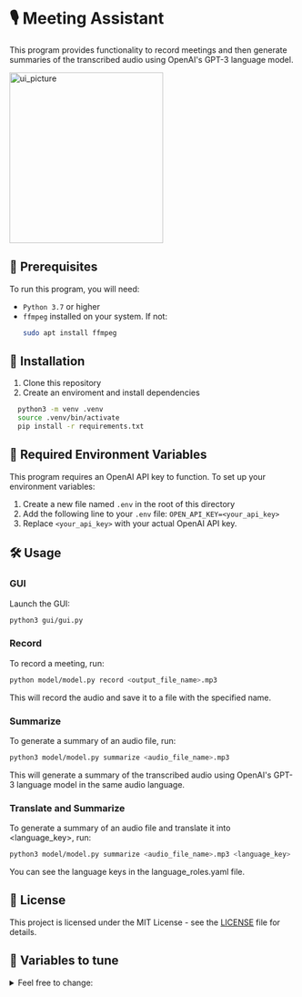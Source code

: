 # 🎙️ Meeting Assistant

This program provides functionality to record meetings and then generate summaries of the transcribed audio using OpenAI's GPT-3 language model.

<img src="https://github.com/mvanzulli/Meeting_Assistant/assets/50339940/a42a1587-8084-4a57-a10a-470365c60a87" alt="ui_picture" width="270" height="300">

## 🚀 Prerequisites

To run this program, you will need:

- `Python 3.7` or higher
- `ffmpeg` installed on your system. If not:
  ```bash
  sudo apt install ffmpeg
  ```

## 🔧 Installation


  1. Clone this repository
  2. Create an enviroment and install dependencies
  ```bash
    python3 -m venv .venv
    source .venv/bin/activate
    pip install -r requirements.txt
  ```

## 🔑 Required Environment Variables

This program requires an OpenAI API key to function. To set up your environment variables:

1. Create a new file named `.env` in the root of this directory
2. Add the following line to your `.env` file: `OPEN_API_KEY=<your_api_key>`
3. Replace `<your_api_key>` with your actual OpenAI API key.

## 🛠️ Usage

### GUI 

Launch the GUI: 
  
```bash
python3 gui/gui.py
```

### Record

To record a meeting, run:

```bash
python model/model.py record <output_file_name>.mp3
```

This will record the audio and save it to a file with the specified name.

### Summarize

To generate a summary of an audio file, run:

```bash
python3 model/model.py summarize <audio_file_name>.mp3 
```

This will generate a summary of the transcribed audio using OpenAI's GPT-3 language model in the same audio language.

### Translate and Summarize

To generate a summary of an audio file and translate it into <language_key>, run:

```bash
python3 model/model.py summarize <audio_file_name>.mp3 <language_key>
```
You can see the language keys in the language_roles.yaml file.

## 📝 License

This project is licensed under the MIT License - see the [LICENSE](LICENSE) file for details.

## 💼 Variables to tune

<details>
<summary> Feel free to change: </summary>
 
This program has several variables that can be tuned to change its behavior. These variables are declared at the beginning of the program:

- `OS`: Set this to `"linux"` or `"MAC"` depending on your operating system.
- `DEVICE`: Set this to `"cuda:0"` if you have an NVIDIA GPU and want to use it to accelerate processing, or `"cpu"` to use the CPU instead.
- `WHISPER_MODEL`: The name of the pre-trained Whisper model to use for transcribing the audio.
- `ENV_OPENAI_KEY`: The name of the environment variable that contains your OpenAI API key.
- `TEMPERATURE`: The "temperature" parameter to use when generating summaries with GPT-3. Higher values will generate more diverse summaries, while lower values will generate more conservative summaries.
- `GPT_MODEL`: The name of the GPT-3 language model to use for generating summaries.
- `GPT_ENCODER`: The name of the GPT-3 tokenizer to use for encoding text.
- `SIZE_CHUNK`: The size of each "chunk" of text to send to GPT-3 for summarization. Larger chunks will result in fewer requests to the API, but may be slower to process.
- Command prompts and command role in the `language_roles.yaml` file.
